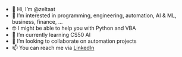 - 👋 Hi, I’m @zeltaat
- 👀 I’m interested in programming, engineering, automation, AI & ML, business, finance, ...
- 🤓 I might be able to help you with Python and VBA
- 🌱 I’m currently learning CS50 AI
- 💞️ I’m looking to collaborate on automation projects
- 📫 You can reach me via [LinkedIn](https://www.linkedin.com/in/sinazeltaat/)

<!---
zeltaat/zeltaat is a ✨ special ✨ repository because its `README.md` (this file) appears on your GitHub profile.
You can click the Preview link to take a look at your changes.
--->
